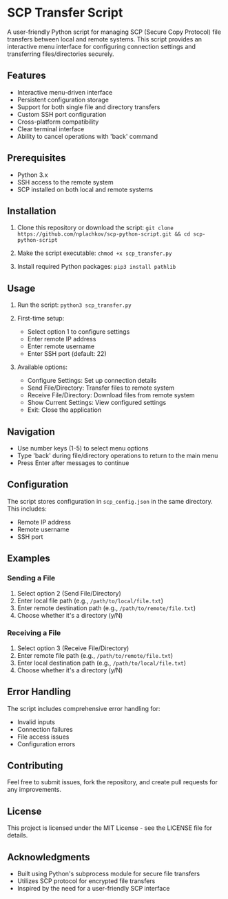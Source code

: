 # SCP Transfer Script

A user-friendly Python script for managing SCP (Secure Copy Protocol) file transfers between local and remote systems. This script provides an interactive menu interface for configuring connection settings and transferring files/directories securely.

## Features

- Interactive menu-driven interface
- Persistent configuration storage
- Support for both single file and directory transfers
- Custom SSH port configuration
- Cross-platform compatibility
- Clear terminal interface
- Ability to cancel operations with 'back' command

## Prerequisites

- Python 3.x
- SSH access to the remote system
- SCP installed on both local and remote systems

## Installation

1. Clone this repository or download the script:
``git clone https://github.com/nplachkov/scp-python-script.git && cd scp-python-script``

2. Make the script executable:
``chmod +x scp_transfer.py``

3. Install required Python packages:
``pip3 install pathlib``

## Usage

1. Run the script:
``python3 scp_transfer.py``

2. First-time setup:
   - Select option 1 to configure settings
   - Enter remote IP address
   - Enter remote username
   - Enter SSH port (default: 22)

3. Available options:
   - Configure Settings: Set up connection details
   - Send File/Directory: Transfer files to remote system
   - Receive File/Directory: Download files from remote system
   - Show Current Settings: View configured settings
   - Exit: Close the application

## Navigation

- Use number keys (1-5) to select menu options
- Type 'back' during file/directory operations to return to the main menu
- Press Enter after messages to continue

## Configuration

The script stores configuration in `scp_config.json` in the same directory. This includes:
- Remote IP address
- Remote username
- SSH port

## Examples

### Sending a File
1. Select option 2 (Send File/Directory)
2. Enter local file path (e.g., `/path/to/local/file.txt`)
3. Enter remote destination path (e.g., `/path/to/remote/file.txt`)
4. Choose whether it's a directory (y/N)

### Receiving a File
1. Select option 3 (Receive File/Directory)
2. Enter remote file path (e.g., `/path/to/remote/file.txt`)
3. Enter local destination path (e.g., `/path/to/local/file.txt`)
4. Choose whether it's a directory (y/N)

## Error Handling

The script includes comprehensive error handling for:
- Invalid inputs
- Connection failures
- File access issues
- Configuration errors

## Contributing

Feel free to submit issues, fork the repository, and create pull requests for any improvements.

## License

This project is licensed under the MIT License - see the LICENSE file for details.

## Acknowledgments

- Built using Python's subprocess module for secure file transfers
- Utilizes SCP protocol for encrypted file transfers
- Inspired by the need for a user-friendly SCP interface
